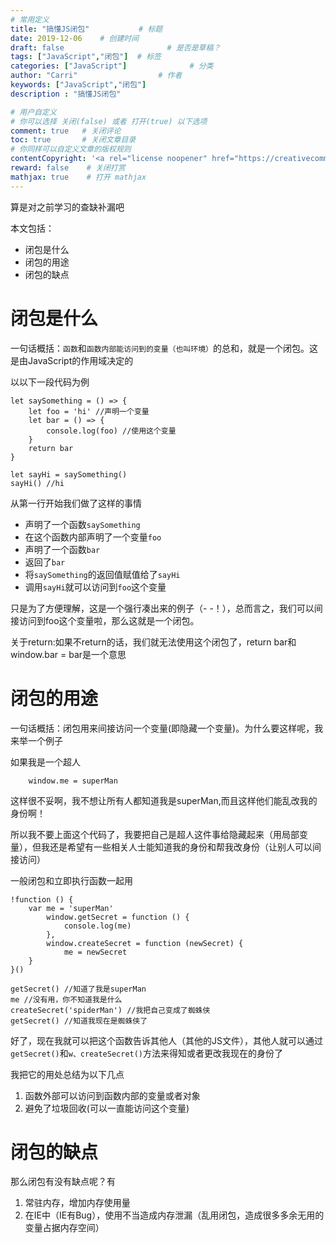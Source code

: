 ```yaml
---
# 常用定义
title: "搞懂JS闭包"           # 标题
date: 2019-12-06    # 创建时间
draft: false                       # 是否是草稿？
tags: ["JavaScript","闭包"]  # 标签
categories: ["JavaScript"]              # 分类
author: "Carri"                  # 作者
keywords: ["JavaScript","闭包"]
description : "搞懂JS闭包"

# 用户自定义
# 你可以选择 关闭(false) 或者 打开(true) 以下选项
comment: true   # 关闭评论
toc: true       # 关闭文章目录
# 你同样可以自定义文章的版权规则
contentCopyright: '<a rel="license noopener" href="https://creativecommons.org/licenses/by-nc-nd/4.0/" target="_blank">CC BY-NC-ND 4.0</a>'
reward: false	 # 关闭打赏
mathjax: true    # 打开 mathjax
---
```


算是对之前学习的查缺补漏吧

本文包括：

* 闭包是什么
* 闭包的用途
* 闭包的缺点

# 闭包是什么

一句话概括：`函数`和`函数内部能访问到的变量（也叫环境）`的总和，就是一个闭包。这是由JavaScript的作用域决定的

以以下一段代码为例
```
let saySomething = () => {
    let foo = 'hi' //声明一个变量
    let bar = () => {
        console.log(foo) //使用这个变量
    }
    return bar
}

let sayHi = saySomething()
sayHi() //hi
```

从第一行开始我们做了这样的事情

* 声明了一个函数`saySomething`
* 在这个函数内部声明了一个变量`foo`
* 声明了一个函数`bar`
* 返回了`bar`
* 将`saySomething`的返回值赋值给了`sayHi`
* 调用`sayHi`就可以访问到`foo`这个变量

只是为了方便理解，这是一个强行凑出来的例子（- -！），总而言之，我们可以间接访问到foo这个变量啦，那么这就是一个闭包。

关于return:如果不return的话，我们就无法使用这个闭包了，return bar和window.bar = bar是一个意思 

# 闭包的用途

一句话概括：闭包用来间接访问一个变量(即隐藏一个变量)。为什么要这样呢，我来举一个例子

如果我是一个超人
```
    window.me = superMan
```
这样很不妥啊，我不想让所有人都知道我是superMan,而且这样他们能乱改我的身份啊！

所以我不要上面这个代码了，我要把自己是超人这件事给隐藏起来（用局部变量），但我还是希望有一些相关人士能知道我的身份和帮我改身份（让别人可以间接访问）

一般闭包和立即执行函数一起用

```
!function () {
    var me = 'superMan'
        window.getSecret = function () {
            console.log(me)
        },
        window.createSecret = function (newSecret) {
            me = newSecret
    }
}()

getSecret() //知道了我是superMan
me //没有用，你不知道我是什么
createSecret('spiderMan') //我把自己变成了蜘蛛侠
getSecret() //知道我现在是蜘蛛侠了

```

好了，现在我就可以把这个函数告诉其他人（其他的JS文件），其他人就可以通过`getSecret()`和`w、createSecret()`方法来得知或者更改我现在的身份了

我把它的用处总结为以下几点

1. 函数外部可以访问到函数内部的变量或者对象
2. 避免了垃圾回收(可以一直能访问这个变量)

# 闭包的缺点
那么闭包有没有缺点呢？有

1. 常驻内存，增加内存使用量
2. 在IE中（IE有Bug），使用不当造成内存泄漏（乱用闭包，造成很多多余无用的变量占据内存空间）